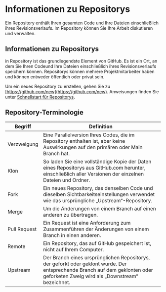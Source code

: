 # Informationen zu Repositorys

Ein Repository enthält Ihren gesamten Code und Ihre Dateien einschließlich ihres Revisionsverlaufs. Im Repository können Sie Ihre Arbeit diskutieren und verwalten.

## Informationen zu Repositorys

in Repository ist das grundlegendste Element von GitHub. Es ist ein Ort, an dem Sie Ihren Codeund Ihre Dateien einschließlich ihres Revisionsverlaufs speichern können. Repositorys können mehrere Projektmitarbeiter haben und können entweder öffentlich oder privat sein.

Um ein neues Repository zu erstellen, gehen Sie zu [https://github.com/new](https://github.com/new). Anweisungen finden Sie unter [Schnellstart für Repositorys](https://docs.github.com/de/repositories/creating-and-managing-repositories/quickstart-for-repositories).

## Repository-Terminologie


Begriff | Definition |
-------- | -------- 
Verzweigung | Eine Parallelversion Ihres Codes, die im Repository enthalten ist, aber keine Auswirkungen auf den primären oder Main Branch hat.
Klon | So laden Sie eine vollständige Kopie der Daten eines Repositorys aus GitHub.com herunter, einschließlich aller Versionen der einzelnen Dateien und Ordner. 
Fork | Ein neues Repository, das denselben Code und dieselben Sichtbarkeitseinstellungen verwendet wie das ursprüngliche „Upstream“-Repository. 
Merge | 	Um die Änderungen von einem Branch auf einen anderen zu übertragen. 
Pull Request| Ein Request ist eine Anforderung zum Zusammenführen der Änderungen von einem Branch in einen anderen. 
Remote | Ein Repository, das auf GitHub gespeichert ist, nicht auf Ihrem Computer.
Upstream | Der Branch eines ursprünglichen Repositorys, der geforkt oder geklont wurde. Der entsprechende Branch auf dem geklonten oder geforketen Zweig wird als „Downstream“ bezeichnet.